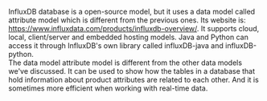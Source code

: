 InfluxDB database is a open-source model, but it uses a data model called attribute model which is different from the previous ones. Its website is: https://www.influxdata.com/products/influxdb-overview/. It supports cloud, local, client/server and embedded hosting models. Java and Python can access it through InfluxDB's own library called influxDB-java and influxDB-python. <br>
The data model attribute model is different from the other data models we've discussed. It can be used to show how the tables in a database that hold information about product attributes are related to each other. And it is sometimes more efficient when working with real-time data.

